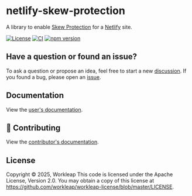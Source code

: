 # netlify-skew-protection

A library to enable [Skew Protection](https://vercel.com/blog/version-skew-protection) for a [Netlify](https://www.netlify.com/) site.

[![License](https://img.shields.io/badge/License-Apache_2.0-blue.svg)](./LICENSE)
[![CI](https://github.com/workleap/wl-netlify-skew-protection/actions/workflows/ci.yml/badge.svg)](https://github.com/workleap/wl-netlify-skew-protection/actions/workflows/ci.yml)
[![npm version](https://img.shields.io/npm/v/@workleap/wl-netlify-skew-protection)](https://www.npmjs.com/package/@workleap/wl-netlify-skew-protection)

## Have a question or found an issue?

To ask a question or propose an idea, feel free to start a new [discussion](https://github.com/workleap/wl-netlify-skew-protection/discussions). If you found a bug, please open an [issue](https://github.com/workleap/wl-netlify-skew-protection/issues).

## Documentation

View the [user's documentation](https://workleap.github.io/wl-netlify-skew-protection).

## 🤝 Contributing

View the [contributor's documentation](./CONTRIBUTING.md).

## License

Copyright © 2025, Workleap This code is licensed under the Apache License, Version 2.0. You may obtain a copy of this license at https://github.com/workleap/workleap-license/blob/master/LICENSE.
